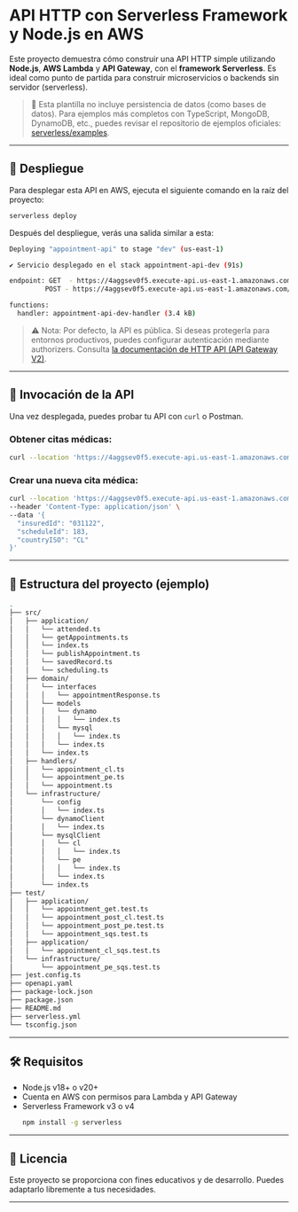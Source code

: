 <!--
title: 'Ejemplo de Endpoint HTTP Simple con AWS y NodeJS'
description: 'Esta plantilla demuestra cómo crear una API HTTP simple usando Node.js, AWS Lambda y API Gateway con el framework Serverless.'
layout: Doc
framework: v4
platform: AWS
language: nodeJS
authorLink: 'https://github.com/serverless'
authorName: 'Serverless, Inc.'
authorAvatar: 'https://avatars1.githubusercontent.com/u/13742415?s=200&v=4'
-->

# API HTTP con Serverless Framework y Node.js en AWS

Este proyecto demuestra cómo construir una API HTTP simple utilizando **Node.js**, **AWS Lambda** y **API Gateway**, con el **framework Serverless**. Es ideal como punto de partida para construir microservicios o backends sin servidor (serverless).

> 🔧 Esta plantilla no incluye persistencia de datos (como bases de datos). Para ejemplos más completos con TypeScript, MongoDB, DynamoDB, etc., puedes revisar el repositorio de ejemplos oficiales: [serverless/examples](https://github.com/serverless/examples/).

---

## 🚀 Despliegue

Para desplegar esta API en AWS, ejecuta el siguiente comando en la raíz del proyecto:

```bash
serverless deploy
```

Después del despliegue, verás una salida similar a esta:

```bash
Deploying "appointment-api" to stage "dev" (us-east-1)

✔ Servicio desplegado en el stack appointment-api-dev (91s)

endpoint: GET  - https://4aggsev0f5.execute-api.us-east-1.amazonaws.com/dev/appointment  
         POST - https://4aggsev0f5.execute-api.us-east-1.amazonaws.com/dev/appointment

functions:
  handler: appointment-api-dev-handler (3.4 kB)
```

> ⚠️ Nota: Por defecto, la API es pública. Si deseas protegerla para entornos productivos, puedes configurar autenticación mediante authorizers. Consulta [la documentación de HTTP API (API Gateway V2)](https://www.serverless.com/framework/docs/providers/aws/events/http-api).

---

## 📡 Invocación de la API

Una vez desplegada, puedes probar tu API con `curl` o Postman.

### Obtener citas médicas:

```bash
curl --location 'https://4aggsev0f5.execute-api.us-east-1.amazonaws.com/dev/appointment'
```

### Crear una nueva cita médica:

```bash
curl --location 'https://4aggsev0f5.execute-api.us-east-1.amazonaws.com/dev/appointment' \
--header 'Content-Type: application/json' \
--data '{
  "insuredId": "031122",
  "scheduleId": 183,
  "countryISO": "CL"
}'
```

---

## 📁 Estructura del proyecto (ejemplo)

```bash
.
├── src/
│   ├── application/
│   │   └── attended.ts
│   │   └── getAppointments.ts
│   │   └── index.ts
│   │   └── publishAppointment.ts
│   │   └── savedRecord.ts
│   │   └── scheduling.ts
│   ├── domain/
│   │   └── interfaces
│   │   │   └── appointmentResponse.ts
│   │   └── models
│   │   │   └── dynamo
│   │   │   │   └── index.ts
│   │   │   └── mysql
│   │   │   │   └── index.ts
│   │   │   └── index.ts
│   │   └── index.ts
│   ├── handlers/
│   │   └── appointment_cl.ts
│   │   └── appointment_pe.ts
│   │   └── appointment.ts
│   └── infrastructure/
│       └── config
│       │   └── index.ts
│       └── dynamoClient
│       │   └── index.ts
│       └── mysqlClient
│       │   └── cl
│       │   │   └── index.ts
│       │   └── pe
│       │   │   └── index.ts
│       │   └── index.ts
│       └── index.ts
├── test/
│   ├── application/
│   │   └── appointment_get.test.ts
│   │   └── appointment_post_cl.test.ts
│   │   └── appointment_post_pe.test.ts
│   │   └── appointment_sqs.test.ts
│   ├── application/
│   │   └── appointment_cl_sqs.test.ts
│   └── infrastructure/
│       └── appointment_pe_sqs.test.ts
├── jest.config.ts
├── openapi.yaml
├── package-lock.json
├── package.json
├── README.md
├── serverless.yml
└── tsconfig.json
```

---

## 🛠️ Requisitos

- Node.js v18+ o v20+
- Cuenta en AWS con permisos para Lambda y API Gateway
- Serverless Framework v3 o v4
  ```bash
  npm install -g serverless
  ```

---

## 📄 Licencia

Este proyecto se proporciona con fines educativos y de desarrollo. Puedes adaptarlo libremente a tus necesidades.

---
